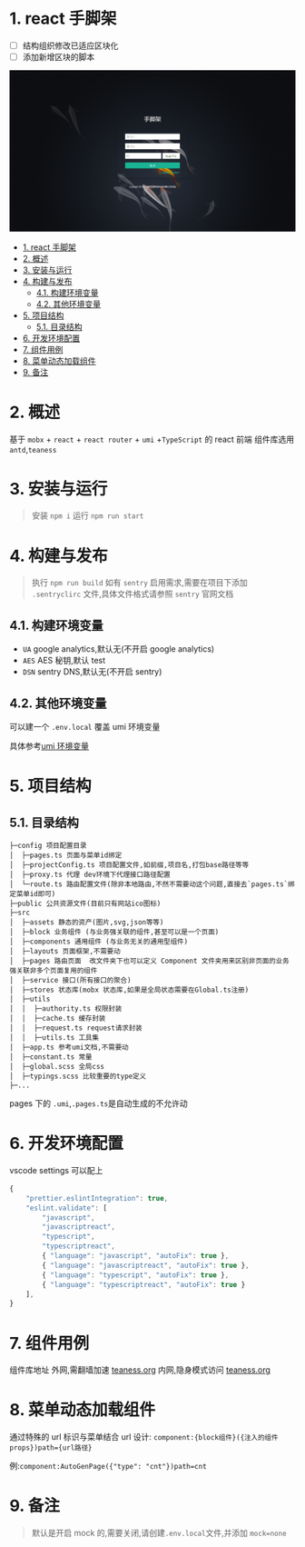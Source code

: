 # 1. react 手脚架

- [ ] 结构组织修改已适应区块化
- [ ] 添加新增区块的脚本

![页面截图](./public/welcome.png)

<!-- TOC -->

- [1. react 手脚架](#1-react-手脚架)
- [2. 概述](#2-概述)
- [3. 安装与运行](#3-安装与运行)
- [4. 构建与发布](#4-构建与发布)
  - [4.1. 构建环境变量](#41-构建环境变量)
  - [4.2. 其他环境变量](#42-其他环境变量)
- [5. 项目结构](#5-项目结构)
  - [5.1. 目录结构](#51-目录结构)
- [6. 开发环境配置](#6-开发环境配置)
- [7. 组件用例](#7-组件用例)
- [8. 菜单动态加载组件](#8-菜单动态加载组件)
- [9. 备注](#9-备注)

<!-- /TOC -->

# 2. 概述

基于 `mobx` + `react` + `react router` + `umi` +`TypeScript` 的 react 前端
组件库选用 `antd`,`teaness`

# 3. 安装与运行

> 安装 `npm i`
> 运行 `npm run start`

# 4. 构建与发布

> 执行 `npm run build`
> 如有 `sentry` 启用需求,需要在项目下添加 `.sentryclirc` 文件,具体文件格式请参照 `sentry` 官网文档

## 4.1. 构建环境变量

- `UA` google analytics,默认无(不开启 google analytics)
- `AES` AES 秘钥,默认 test
- `DSN` sentry DNS,默认无(不开启 sentry)

## 4.2. 其他环境变量

可以建一个 `.env.local` 覆盖 umi 环境变量

具体参考[umi 环境变量](https://v2.umijs.org/zh/guide/env-variables.html#%E5%A6%82%E4%BD%95%E9%85%8D%E7%BD%AE)

# 5. 项目结构

## 5.1. 目录结构

```
├─config 项目配置目录
│  ├─pages.ts 页面与菜单id绑定
│  ├─projectConfig.ts 项目配置文件,如前缀,项目名,打包base路径等等
│  ├─proxy.ts 代理 dev环境下代理接口路径配置
│  └─route.ts 路由配置文件(除非本地路由,不然不需要动这个问题,直接去`pages.ts`绑定菜单id即可)
├─public 公共资源文件(目前只有网站ico图标)
├─src
│  ├─assets 静态的资产(图片,svg,json等等)
│  ├─block 业务组件 (与业务强关联的组件,甚至可以是一个页面)
│  ├─components 通用组件 (与业务无关的通用型组件)
│  ├─layouts 页面框架,不需要动
│  ├─pages 路由页面  改文件夹下也可以定义 Component 文件夹用来区别非页面的业务强关联非多个页面复用的组件
│  ├─service 接口(所有接口的聚合)
│  ├─stores 状态库(mobx 状态库,如果是全局状态需要在Global.ts注册)
│  ├─utils
│  │  ├─authority.ts 权限封装
│  │  ├─cache.ts 缓存封装
│  │  ├─request.ts request请求封装
│  │  ├─utils.ts 工具集
│  ├─app.ts 参考umi文档,不需要动
│  ├─constant.ts 常量
│  ├─global.scss 全局css
│  ├─typings.scss 比较重要的type定义
├─...

```

pages 下的 `.umi`,`.pages.ts`是自动生成的不允许动

# 6. 开发环境配置

vscode settings 可以配上

```javaScript
{
    "prettier.eslintIntegration": true,
    "eslint.validate": [
        "javascript",
        "javascriptreact",
        "typescript",
        "typescriptreact",
        { "language": "javascript", "autoFix": true },
        { "language": "javascriptreact", "autoFix": true },
        { "language": "typescript", "autoFix": true },
        { "language": "typescriptreact", "autoFix": true }
    ],
}
```

# 7. 组件用例

组件库地址
外网,需翻墙加速 [teaness.org](https://teaness.org/)
内网,隐身模式访问 [teaness.org](http://teaness.org/)

# 8. 菜单动态加载组件

通过特殊的 url 标识与菜单结合
url 设计: `component:{block组件}({注入的组件props})path={url路径}`

例:`component:AutoGenPage({"type": "cnt"})path=cnt`

# 9. 备注

> 默认是开启 mock 的,需要关闭,请创建`.env.local`文件,并添加 `mock=none`
